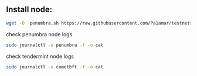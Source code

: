 ## Install node:
```bash
wget -O  penumbra.sh https://raw.githubusercontent.com/Pa1amar/testnets/main/penumbra/penumbra.sh && sudo chmod +x penumbra.sh && sudo penumbra.sh
```
check penumbra node logs
```bash
sudo journalctl -u penumbra -f -o cat
```
check tendermint node logs
```bash
sudo journalctl -u cometbft -f -o cat
```
